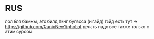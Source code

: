 # RUS
лол бля бамжы, это билд пинг бупасса (и гайд)
гайд есть тут -> https://github.com/QunixNew1/phobot
делать надо все также только с этим сурсом
